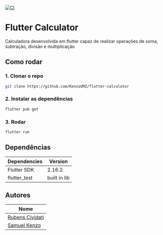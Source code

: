 [![CI](https://github.com/KenzoUMZ/flutter-calculator/actions/workflows/CI.yml/badge.svg?branch=main)](https://github.com/KenzoUMZ/flutter-calculator/actions/workflows/CI.yml)

# Flutter Calculator
Calculadora desenvolvida em flutter capaz de realizar operações de soma, subtração, divisão e multiplicação

## Como rodar
### 1. Clonar o repo
```bash
git clone https://github.com/KenzoUMZ/flutter-calculator
```

### 2. Instalar as dependências
```bash
flutter pub get
```

### 3. Rodar
```bash
flutter run
```
## Dependências

| **Dependencies** | **Version**  |
|------------------|--------------|
| Flutter SDK      | 2.16.2       |
| flutter_test     | built in lib |

## Autores

| **Nome**        |
|-----------------|
| [Rubens Cividati](https://github.com/cividati) |
| [Samuel Kenzo](https://github.com/KenzoUMZ)    |